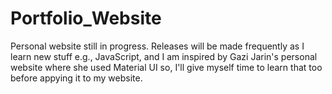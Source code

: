 # Portfolio_Website
Personal website still in progress. Releases will be made frequently as I learn new stuff e.g., JavaScript, and I am inspired by Gazi Jarin's personal website where she used Material UI so, I'll give myself time to learn that too before appying it to my website.
